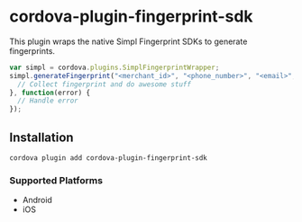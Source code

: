 # cordova-plugin-fingerprint-sdk

This plugin wraps the native Simpl Fingerprint SDKs to generate fingerprints.

```js
var simpl = cordova.plugins.SimplFingerprintWrapper;
simpl.generateFingerprint("<merchant_id>", "<phone_number>", "<email>", function (fingerprint) {
  // Collect fingerprint and do awesome stuff
}, function(error) {
  // Handle error
});
```

## Installation

    cordova plugin add cordova-plugin-fingerprint-sdk

### Supported Platforms

- Android
- iOS